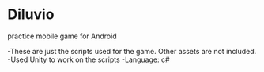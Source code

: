 # Diluvio
practice mobile game for Android

-These are just the scripts used for the game. Other assets are not included.
-Used Unity to work on the scripts
-Language: c#
